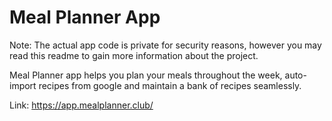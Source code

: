 # Meal Planner App

Note: The actual app code is private for security reasons, however you may read this readme to gain more information about the project.

Meal Planner app helps you plan your meals throughout the week, auto-import recipes from google and maintain a bank of recipes seamlessly.

Link: https://app.mealplanner.club/


